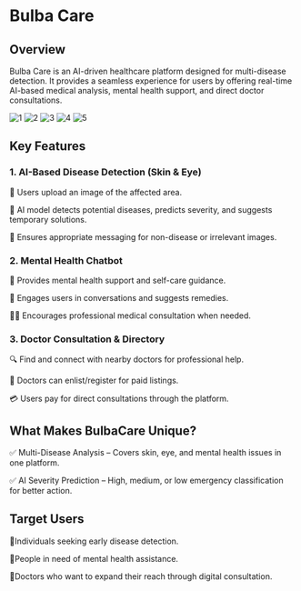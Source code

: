 # Bulba Care

## Overview

Bulba Care is an AI-driven healthcare platform designed for multi-disease detection. It provides a seamless experience for users by offering real-time AI-based medical analysis, mental health support, and direct doctor consultations.



![1](https://github.com/user-attachments/assets/b9486dd9-3f88-4be6-8b72-16013ece2de0)
![2](https://github.com/user-attachments/assets/365684a6-1503-4cdd-8660-765f5c4c7ee5)
![3](https://github.com/user-attachments/assets/87919559-7ac9-428a-be92-da3537d6887f)
![4](https://github.com/user-attachments/assets/abd9313b-1510-4e68-bd9f-4c4cd2eb97fa)
![5](https://github.com/user-attachments/assets/dd65af78-8a03-4dec-ad8e-e9fc25c232ea)




## Key Features

### 1. AI-Based Disease Detection (Skin & Eye)

   🔹 Users upload an image of the affected area.

   🔹 AI model detects potential diseases, predicts severity, and suggests temporary solutions.

   🔹 Ensures appropriate messaging for non-disease or irrelevant images.

### 2. Mental Health Chatbot

  🧠 Provides mental health support and self-care guidance.

   💬 Engages users in conversations and suggests remedies.

   👩‍⚕️ Encourages professional medical consultation when needed.

### 3. Doctor Consultation & Directory

   🔍 Find and connect with nearby doctors for professional help.

   💼 Doctors can enlist/register for paid listings.

   💳 Users pay for direct consultations through the platform.

## What Makes BulbaCare Unique?

✅ Multi-Disease Analysis – Covers skin, eye, and mental health issues in one platform.

✅ AI Severity Prediction – High, medium, or low emergency classification for better action.

## Target Users

🔹Individuals seeking early disease detection.

🔹People in need of mental health assistance.

🔹Doctors who want to expand their reach through digital consultation.
